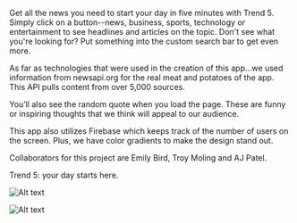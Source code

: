 Get all the news you need to start your day in five minutes with Trend 5. Simply click on a button--news, business, sports, technology or entertainment to see headlines and articles on the topic. Don't see what you're looking for? Put something into the custom search bar to get even more.

As far as technologies that were used in the creation of this app...we used information from newsapi.org for the real meat and potatoes of the app. This API pulls content from over 5,000 sources. 

You’ll also see the random quote when you load the page. These are funny or inspiring thoughts that we think will appeal to our audience.

This app also utilizes Firebase which keeps track of the number of users on the screen. Plus, we have color gradients to make the design stand out.

Collaborators for this project are Emily Bird, Troy Moling and AJ Patel.

Trend 5: your day starts here.

![Alt text](relative/path/to/trend1.png?raw=true "Title")

![Alt text](relative/path/to/trend2.png?raw=true "Title")